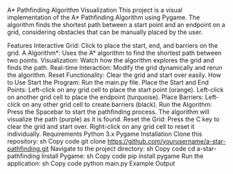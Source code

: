 A* Pathfinding Algorithm Visualization
This project is a visual implementation of the A* Pathfinding Algorithm using Pygame. The algorithm finds the shortest path between a start point and an endpoint on a grid, considering obstacles that can be manually placed by the user.

Features
Interactive Grid: Click to place the start, end, and barriers on the grid.
A Algorithm*: Uses the A* algorithm to find the shortest path between two points.
Visualization: Watch how the algorithm explores the grid and finds the path.
Real-time Interaction: Modify the grid dynamically and rerun the algorithm.
Reset Functionality: Clear the grid and start over easily.
How to Use
Start the Program: Run the main.py file.
Place the Start and End Points:
Left-click on any grid cell to place the start point (orange).
Left-click on another grid cell to place the endpoint (turquoise).
Place Barriers:
Left-click on any other grid cell to create barriers (black).
Run the Algorithm:
Press the Spacebar to start the pathfinding process.
The algorithm will visualize the path (purple) as it is found.
Reset the Grid:
Press the C key to clear the grid and start over.
Right-click on any grid cell to reset it individually.
Requirements
Python 3.x
Pygame
Installation
Clone this repository:
sh
Copy code
git clone https://github.com/yourusername/a-star-pathfinding.git
Navigate to the project directory:
sh
Copy code
cd a-star-pathfinding
Install Pygame:
sh
Copy code
pip install pygame
Run the application:
sh
Copy code
python main.py
Example Output

